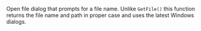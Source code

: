 ﻿Open file dialog that prompts for a file name. Unlike `GetFile()` this function returns the file name and path in proper case and uses the latest Windows dialogs.